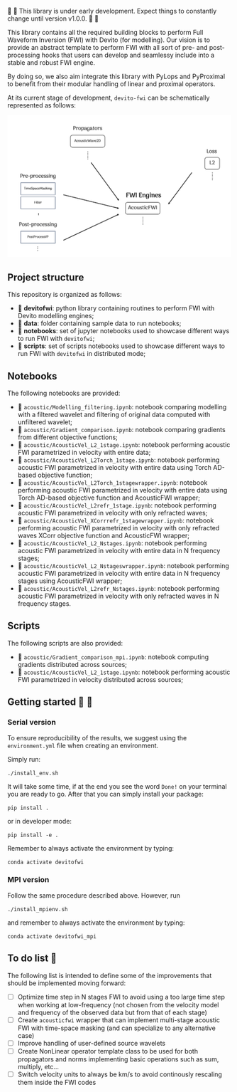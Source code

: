 :vertical_traffic_light: :vertical_traffic_light: This library is under early development.
Expect things to constantly change until version v1.0.0. :vertical_traffic_light: :vertical_traffic_light:

This library contains all the required building blocks to perform Full Waveform Inversion (FWI) with Devito (for modelling). 
Our vision is to provide an abstract template to perform FWI with all sort of pre- and post-processing hooks that users can 
develop and seamlessy include into a stable and robust FWI engine.

By doing so, we also aim integrate this library with PyLops and PyProximal to benefit from their modular handling of linear 
and proximal operators.

At its current stage of development, ``devito-fwi`` can be schematically represented as follows:

![DevitoFWIschematic](https://github.com/DIG-Kaust/Devito-fwi/blob/main/asset/fwistructure.png)

## Project structure
This repository is organized as follows:

* :open_file_folder: **devitofwi**: python library containing routines to perform FWI with Devito modelling engines;
* :open_file_folder: **data**: folder containing sample data to run notebooks;
* :open_file_folder: **notebooks**: set of jupyter notebooks used to showcase different ways to run FWI with ``devitofwi``;
* :open_file_folder: **scripts**: set of scripts notebooks used to showcase different ways to run FWI with ``devitofwi`` in distributed mode;

## Notebooks
The following notebooks are provided:
 
- :orange_book: ``acoustic/Modelling_filtering.ipynb``: notebook comparing modelling with a filtered wavelet and filtering of original data computed with unfiltered wavelet;
- :orange_book: ``acoustic/Gradient_comparison.ipynb``: notebook comparing gradients from different objective functions;
- :orange_book: ``acoustic/AcousticVel_L2_1stage.ipynb``: notebook performing acoustic FWI parametrized in velocity with entire data;
- :orange_book: ``acoustic/AcousticVel_L2Torch_1stage.ipynb``: notebook performing acoustic FWI parametrized in velocity with entire data using Torch AD-based objective function;
- :orange_book: ``acoustic/AcousticVel_L2Torch_1stagewrapper.ipynb``: notebook performing acoustic FWI parametrized in velocity with entire data using  Torch AD-based objective function and AcousticFWI wrapper;
- :orange_book: ``acoustic/AcousticVel_L2refr_1stage.ipynb``: notebook performing acoustic FWI parametrized in velocity with only refracted waves;
- :orange_book: ``acoustic/AcousticVel_XCorrrefr_1stagewrapper.ipynb``: notebook performing acoustic FWI parametrized in velocity with only refracted waves XCorr objective function and AcousticFWI wrapper;
- :orange_book: ``acoustic/AcousticVel_L2_Nstages.ipynb``: notebook performing acoustic FWI parametrized in velocity with entire data in N frequency stages;
- :orange_book: ``acoustic/AcousticVel_L2_Nstageswrapper.ipynb``: notebook performing acoustic FWI parametrized in velocity with entire data in N frequency stages using AcousticFWI wrapper;
- :orange_book: ``acoustic/AcousticVel_L2refr_Nstages.ipynb``: notebook performing acoustic FWI parametrized in velocity with only refracted waves in N frequency stages.


## Scripts
The following scripts are also provided:
- :orange_book: ``acoustic/Gradient_comparison_mpi.ipynb``: notebook computing gradients distributed across sources;
- :orange_book: ``acoustic/AcousticVel_L2_1stage.ipynb``: notebook performing acoustic FWI parametrized in velocity distributed across sources;


## Getting started :space_invader: :robot:

### Serial version
To ensure reproducibility of the results, we suggest using the `environment.yml` file when creating an environment.

Simply run:
```
./install_env.sh
```
It will take some time, if at the end you see the word `Done!` on your terminal you are ready to go. After that you can simply install your package:
```
pip install .
```
or in developer mode:
```
pip install -e .
```

Remember to always activate the environment by typing:
```
conda activate devitofwi
```

### MPI version
Follow the same procedure described above. However, run 
```
./install_mpienv.sh
```

and remember to always activate the environment by typing:
```
conda activate devitofwi_mpi
```

## To do list :memo:

The following list is intended to define some of the improvements that should be implemented moving forward:

- [ ] Optimize time step in N stages FWI to avoid using a too large time step when working at low-frequency 
      (not chosen from the velocity model and frequency of the observed data  but from that of each stage)
- [ ] Create ``acousticfwi`` wrapper that can implement multi-stage acoustic FWI with time-space masking
      (and can specialize to any alternative case)
- [ ] Improve handling of user-defined source wavelets
- [ ] Create NonLinear operator template class to be used for both propagators and norms implementing basic operations such as
      sum, multiply, etc...
- [ ] Switch velocity units to always be km/s to avoid continously rescaling them inside the FWI codes